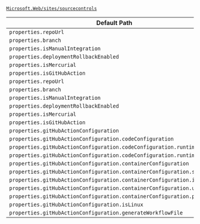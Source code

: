 [`Microsoft.Web/sites/sourcecontrols`](https://docs.microsoft.com/en-us/azure/templates/microsoft.web/sites/sourcecontrols)

| Default Path | Alias |
|---|---|
| `properties.repoUrl` | `Microsoft.Web/sites/sourcecontrols/web.repoUrl` |
| `properties.branch` | `Microsoft.Web/sites/sourcecontrols/web.branch` |
| `properties.isManualIntegration` | `Microsoft.Web/sites/sourcecontrols/web.isManualIntegration` |
| `properties.deploymentRollbackEnabled` | `Microsoft.Web/sites/sourcecontrols/web.deploymentRollbackEnabled` |
| `properties.isMercurial` | `Microsoft.Web/sites/sourcecontrols/web.isMercurial` |
| `properties.isGitHubAction` | `Microsoft.Web/sites/sourcecontrols/web.isGitHubAction` |
| `properties.repoUrl` | `Microsoft.Web/sites/sourcecontrols/repoUrl` |
| `properties.branch` | `Microsoft.Web/sites/sourcecontrols/branch` |
| `properties.isManualIntegration` | `Microsoft.Web/sites/sourcecontrols/isManualIntegration` |
| `properties.deploymentRollbackEnabled` | `Microsoft.Web/sites/sourcecontrols/deploymentRollbackEnabled` |
| `properties.isMercurial` | `Microsoft.Web/sites/sourcecontrols/isMercurial` |
| `properties.isGitHubAction` | `Microsoft.Web/sites/sourcecontrols/isGitHubAction` |
| `properties.gitHubActionConfiguration` | `Microsoft.Web/sites/sourcecontrols/gitHubActionConfiguration` |
| `properties.gitHubActionConfiguration.codeConfiguration` | `Microsoft.Web/sites/sourcecontrols/gitHubActionConfiguration.codeConfiguration` |
| `properties.gitHubActionConfiguration.codeConfiguration.runtimeStack` | `Microsoft.Web/sites/sourcecontrols/gitHubActionConfiguration.codeConfiguration.runtimeStack` |
| `properties.gitHubActionConfiguration.codeConfiguration.runtimeVersion` | `Microsoft.Web/sites/sourcecontrols/gitHubActionConfiguration.codeConfiguration.runtimeVersion` |
| `properties.gitHubActionConfiguration.containerConfiguration` | `Microsoft.Web/sites/sourcecontrols/gitHubActionConfiguration.containerConfiguration` |
| `properties.gitHubActionConfiguration.containerConfiguration.serverUrl` | `Microsoft.Web/sites/sourcecontrols/gitHubActionConfiguration.containerConfiguration.serverUrl` |
| `properties.gitHubActionConfiguration.containerConfiguration.imageName` | `Microsoft.Web/sites/sourcecontrols/gitHubActionConfiguration.containerConfiguration.imageName` |
| `properties.gitHubActionConfiguration.containerConfiguration.username` | `Microsoft.Web/sites/sourcecontrols/gitHubActionConfiguration.containerConfiguration.username` |
| `properties.gitHubActionConfiguration.containerConfiguration.password` | `Microsoft.Web/sites/sourcecontrols/gitHubActionConfiguration.containerConfiguration.password` |
| `properties.gitHubActionConfiguration.isLinux` | `Microsoft.Web/sites/sourcecontrols/gitHubActionConfiguration.isLinux` |
| `properties.gitHubActionConfiguration.generateWorkflowFile` | `Microsoft.Web/sites/sourcecontrols/gitHubActionConfiguration.generateWorkflowFile` |

